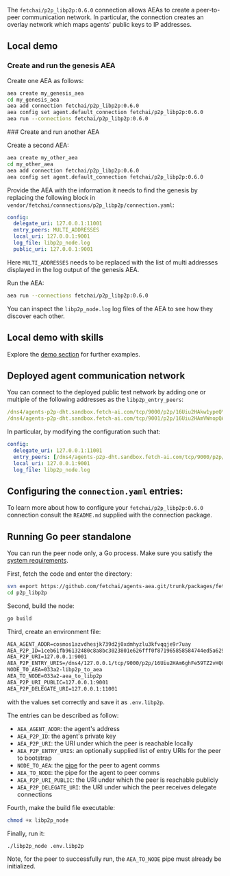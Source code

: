 The `fetchai/p2p_libp2p:0.6.0` connection allows AEAs to create a peer-to-peer communication network. In particular, the connection creates an overlay network which maps agents' public keys to IP addresses.

## Local demo

### Create and run the genesis AEA

Create one AEA as follows:

``` bash
aea create my_genesis_aea
cd my_genesis_aea
aea add connection fetchai/p2p_libp2p:0.6.0
aea config set agent.default_connection fetchai/p2p_libp2p:0.6.0
aea run --connections fetchai/p2p_libp2p:0.6.0
```

### Create and run another AEA

Create a second AEA:

``` bash
aea create my_other_aea
cd my_other_aea
aea add connection fetchai/p2p_libp2p:0.6.0
aea config set agent.default_connection fetchai/p2p_libp2p:0.6.0
```

Provide the AEA with the information it needs to find the genesis by replacing the following block in `vendor/fetchai/connnections/p2p_libp2p/connection.yaml`:

``` yaml
config:
  delegate_uri: 127.0.0.1:11001
  entry_peers: MULTI_ADDRESSES
  local_uri: 127.0.0.1:9001
  log_file: libp2p_node.log
  public_uri: 127.0.0.1:9001
```
Here `MULTI_ADDRESSES` needs to be replaced with the list of multi addresses displayed in the log output of the genesis AEA.

Run the AEA:

``` bash
aea run --connections fetchai/p2p_libp2p:0.6.0
```

You can inspect the `libp2p_node.log` log files of the AEA to see how they discover each other.


## Local demo with skills

Explore the <a href="../weather-skills">demo section</a> for further examples.

## Deployed agent communication network

You can connect to the deployed public test network by adding one or multiple of the following addresses as the `libp2p_entry_peers`:

```yaml
/dns4/agents-p2p-dht.sandbox.fetch-ai.com/tcp/9000/p2p/16Uiu2HAkw1ypeQYQbRFV5hKUxGRHocwU5ohmVmCnyJNg36tnPFdx
/dns4/agents-p2p-dht.sandbox.fetch-ai.com/tcp/9001/p2p/16Uiu2HAmVWnopQAqq4pniYLw44VRvYxBUoRHqjz1Hh2SoCyjbyRW
```

In particular, by modifying the configuration such that:
``` yaml
config:
  delegate_uri: 127.0.0.1:11001
  entry_peers: [/dns4/agents-p2p-dht.sandbox.fetch-ai.com/tcp/9000/p2p/16Uiu2HAkw1ypeQYQbRFV5hKUxGRHocwU5ohmVmCnyJNg36tnPFdx,/dns4/agents-p2p-dht.sandbox.fetch-ai.com/tcp/9001/p2p/16Uiu2HAmVWnopQAqq4pniYLw44VRvYxBUoRHqjz1Hh2SoCyjbyRW]
  local_uri: 127.0.0.1:9001
  log_file: libp2p_node.log
```

## Configuring the `connection.yaml` entries:


To learn more about how to configure your `fetchai/p2p_libp2p:0.6.0` connection consult the `README.md` supplied with the connection package.

## Running Go peer standalone

You can run the peer node only, a Go process. Make sure you satisfy the <a href="../quickstart">system requirements</a>.

First, fetch the code and enter the directory:
``` bash
svn export https://github.com/fetchai/agents-aea.git/trunk/packages/fetchai/connections/p2p_libp2p
cd p2p_libp2p
```

Second, build the node:
``` bash
go build
```

Third, create an environment file:
``` txt
AEA_AGENT_ADDR=cosmos1azvdhesjk739d2j0xdmhyzlu3kfvqqje9r7uay
AEA_P2P_ID=1ceb61fb96132480c8a8bc3023801e626fff0f871965858584744ed5a6299773
AEA_P2P_URI=127.0.0.1:9001
AEA_P2P_ENTRY_URIS=/dns4/127.0.0.1/tcp/9000/p2p/16Uiu2HAm6ghFe59TZ2vHQCcr1dx5P4WWEEAfVp5K6jcgmXjG8bGQ
NODE_TO_AEA=033a2-libp2p_to_aea
AEA_TO_NODE=033a2-aea_to_libp2p
AEA_P2P_URI_PUBLIC=127.0.0.1:9001
AEA_P2P_DELEGATE_URI=127.0.0.1:11001
```
with the values set correctly and save it as `.env.libp2p`.

The entries can be described as follow:

- `AEA_AGENT_ADDR`: the agent's address
- `AEA_P2P_ID`: the agent's private key
- `AEA_P2P_URI`: the URI under which the peer is reachable locally
- `AEA_P2P_ENTRY_URIS`: an optionally supplied list of entry URIs for the peer to bootstrap
- `NODE_TO_AEA`: the <a href="https://en.wikipedia.org/wiki/Pipeline_(Unix)">pipe</a> for the peer to agent comms
- `AEA_TO_NODE`: the pipe for the agent to peer comms
- `AEA_P2P_URI_PUBLIC`: the URI under which the peer is reachable publicly
- `AEA_P2P_DELEGATE_URI`: the URI under which the peer receives delegate connections

Fourth, make the build file executable:
``` bash
chmod +x libp2p_node
```

Finally, run it:
``` bash
./libp2p_node .env.libp2p
```

Note, for the peer to successfully run, the `AEA_TO_NODE` pipe must already be initialized.
